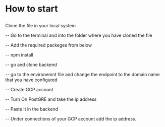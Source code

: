 <h1><p>How to start</p></h1>
<p>Clone the file in your local system</p>
<p>-- Go to the terminal and into the folder where you have cloned the file</p>
<p>-- Add the required packeges from below</p>
<p>-- npm install </p>
<p>-- go and clone backend</p>
<p>-- go to the environemnt file and change the endpoint to the domain name that you have configured</p>
<p>-- Create GCP account</p>
<p>-- Turn On PostGRE and take the ip address</p>
<p>-- Paste it in the backend</p>
<p>-- Under connections of your GCP account add the ip address.</p>

